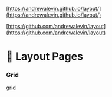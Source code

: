 [https://andrewalevin.github.io/layout/](https://andrewalevin.github.io/layout/)

[https://github.com/andrewalevin/layout](https://github.com/andrewalevin/layout)


# 📐 Layout Pages


### Grid

[grid](grid)

